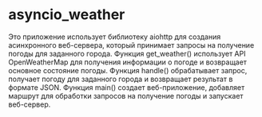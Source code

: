 # asyncio_weather

Это приложение использует библиотеку aiohttp для создания асинхронного веб-сервера, который принимает запросы на получение погоды для заданного города.
Функция get_weather() использует API OpenWeatherMap для получения информации о погоде и возвращает основное состояние погоды.
Функция handle() обрабатывает запрос, получает погоду для заданного города и возвращает результат в формате JSON.
Функция main() создает веб-приложение, добавляет маршрут для обработки запросов на получение погоды и запускает веб-сервер.